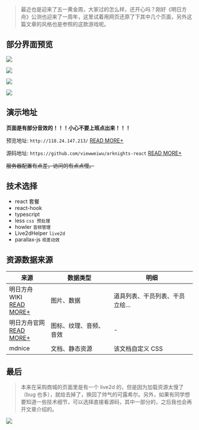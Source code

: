 > 最近也是迎来了五一黄金周，大家过的怎么样，还开心吗？刚好《明日方舟》公测也迎来了一周年，这里试着用网页还原了下其中几个页面，另外这篇文章的风格也是参照的这款游戏呢。

## 部分界面预览

![](https://imgkr.cn-bj.ufileos.com/61dc04ca-e41a-4634-b1a4-adf812b81ff7.png)

![](https://imgkr.cn-bj.ufileos.com/f3795716-22e5-4a66-8436-05a5f8ff6cd4.png)

![](https://imgkr.cn-bj.ufileos.com/9f721f39-e16c-4a35-92fe-a88009d7ce8f.png)

![](https://imgkr.cn-bj.ufileos.com/af0a1ee7-5a05-4127-951a-291b766240c0.png)

## 演示地址

**页面是有部分音效的！！！小心不要上班点出来！！！**

预览地址: `http://118.24.147.213/` [READ MORE+](http://118.24.147.213/)

源码地址: `https://github.com/viewweiwu/arknights-react` [READ MORE+](https://github.com/viewweiwu/arknights-react)

<del>服务器配置有点差，访问的有点点慢。</del>

## 技术选择
- react 套餐
- react-hook
- typescript
- less `css 预处理`
- howler `音频管理`
- Live2dHelper `live2d`
- parallax-js `视差动效`

## 资源数据来源

| 来源 | 数据类型 | 明细 |
| - | - | - |
| 明日方舟WIKI <br>[READ MORE+](http://ak.mooncell.wiki/w/%E9%A6%96%E9%A1%B5) | 图片、数据 | 道具列表、干员列表、干员立绘... |
| 明日方舟官网 <br>[READ MORE+](https://ak.hypergryph.com/) | 图标、纹理、音频、音效 | - |
| mdnice | 文档、静态资源 | 该文档自定义 CSS |

## 最后

> 本来在采购商城的页面里是有一个 live2d 的，但是因为加载资源太慢了（bug 也多），就给去掉了，换回了帅气的可露希尔。另外，如果有同学想要知道一些技术细节，可以选择直接看源码，其中一部分的，之后我也会再开文章介绍的。

![](https://imgkr.cn-bj.ufileos.com/93c6e9b1-9229-48f4-bca2-d99d3158cb4e.gif)

